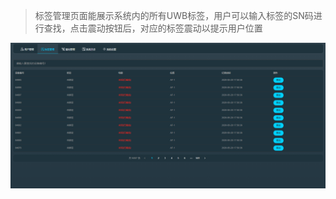 
> 标签管理页面能展示系统内的所有UWB标签，用户可以输入标签的SN码进行查找，点击震动按钮后，对应的标签震动以提示用户位置

![option](./image-web/option-005.png)
